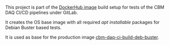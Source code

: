 This project is part of the [DockerHub image](https://hub.docker.com/u/wfjm)
build setup for tests of the CBM DAQ CI/CD pipelines under GitLab.

It creates the OS base image with all required _apt installable_ packages
for Debian Buster based tests. 

It is used as base for the production image
[cbm-daq-ci-build-deb-buster](https://github.com/wamu2/cbm-daq-ci-build-deb-buster).
